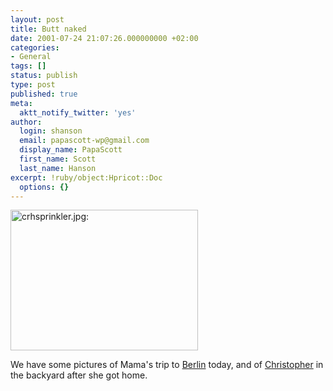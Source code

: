 ```yaml
---
layout: post
title: Butt naked
date: 2001-07-24 21:07:26.000000000 +02:00
categories:
- General
tags: []
status: publish
type: post
published: true
meta:
  aktt_notify_twitter: 'yes'
author:
  login: shanson
  email: papascott-wp@gmail.com
  display_name: PapaScott
  first_name: Scott
  last_name: Hanson
excerpt: !ruby/object:Hpricot::Doc
  options: {}
---
```

<p><img src="http://www.papascott.de/wordpress/wp-content/uploads/2001/07/crhsprinkler.jpg" height="225" width="300" border="0" alt="crhsprinkler.jpg: " /></p>
<p>We have some pictures of Mama's trip to <a href="http://www.shcon.com/index.php?album=2001%2F20010724-berlin&dispsize=512&start=0">Berlin</a> today, and of <a href="http://www.shcon.com/index.php?album=2001%2F20010724-crh&dispsize=512&start=0">Christopher</a> in the backyard after she got home.</p>
